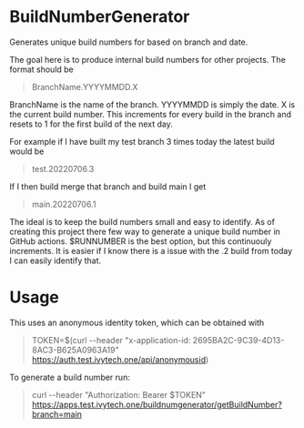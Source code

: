 # BuildNumberGenerator
Generates unique build numbers for based on branch and date.

The goal here is to produce internal build numbers for other projects. The format should be

> BranchName.YYYYMMDD.X

BranchName is the name of the branch.
YYYYMMDD is simply the date.
X is the current build number. This increments for every build in the branch and resets to 1 for the first build of the next day.

For example if I have built my test branch 3 times today the latest build would be

> test.20220706.3

If I then build merge that branch and build main I get

> main.20220706.1

The ideal is to keep the build numbers small and easy to identify. As of creating this project there few way to generate a unique build number in GitHub actions. $RUNNUMBER is the best option, but this continuouly increments. It is easier if I know there is a issue with the .2 build from today I can easily identify that.

# Usage

This uses an anonymous identity token, which can be obtained with

> TOKEN=$(curl --header "x-application-id: 2695BA2C-9C39-4D13-8AC3-B625A0963A19"  https://auth.test.ivytech.one/api/anonymousid)

To generate a build number run:

> curl --header "Authorization: Bearer $TOKEN" https://apps.test.ivytech.one/buildnumgenerator/getBuildNumber?branch=main

